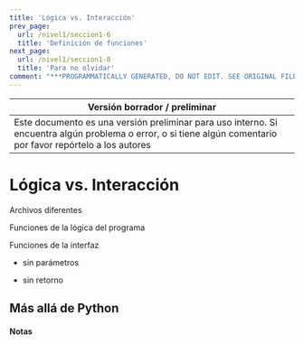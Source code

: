 ```yaml
---
title: 'Lógica vs. Interacción'
prev_page:
  url: /nivel1/seccion1-6
  title: 'Definición de funciones'
next_page:
  url: /nivel1/seccion1-8
  title: 'Para no olvidar'
comment: "***PROGRAMMATICALLY GENERATED, DO NOT EDIT. SEE ORIGINAL FILES IN /content***"
---
```

Versión borrador / preliminar |
-------------------|
Este documento es una versión preliminar para uso interno. Si encuentra algún problema o error, o si tiene algún comentario por favor repórtelo a los autores|


# Lógica vs. Interacción




Archivos diferentes


Funciones de la lógica del programa


Funciones de la interfaz

 - sin parámetros
 
 - sin retorno




## Más allá de Python




#### Notas 

